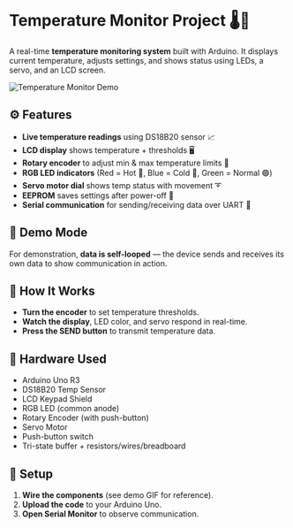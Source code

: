 # Temperature Monitor Project 🌡️🧠

A real-time **temperature monitoring system** built with Arduino. It displays current temperature, adjusts settings, and shows status using LEDs, a servo, and an LCD screen.

![Temperature Monitor Demo](spedupdemo.gif)

## ⚙️ Features
- **Live temperature readings** using DS18B20 sensor 📈  
- **LCD display** shows temperature + thresholds 🖥️  
- **Rotary encoder** to adjust min & max temperature limits 🔁  
- **RGB LED indicators** (Red = Hot 🔴, Blue = Cold 🔵, Green = Normal 🟢)  
- **Servo motor dial** shows temp status with movement ➰  
- **EEPROM** saves settings after power-off 💾  
- **Serial communication** for sending/receiving data over UART 🔌  

## 🔁 Demo Mode
For demonstration, **data is self-looped** — the device sends and receives its own data to show communication in action.

## 🧪 How It Works
- **Turn the encoder** to set temperature thresholds.  
- **Watch the display**, LED color, and servo respond in real-time.  
- **Press the SEND button** to transmit temperature data.  

## 🔧 Hardware Used
- Arduino Uno R3  
- DS18B20 Temp Sensor  
- LCD Keypad Shield  
- RGB LED (common anode)  
- Rotary Encoder (with push-button)  
- Servo Motor  
- Push-button switch  
- Tri-state buffer + resistors/wires/breadboard  

## 🚀 Setup
1. **Wire the components** (see demo GIF for reference).  
2. **Upload the code** to your Arduino Uno.  
3. **Open Serial Monitor** to observe communication.  
